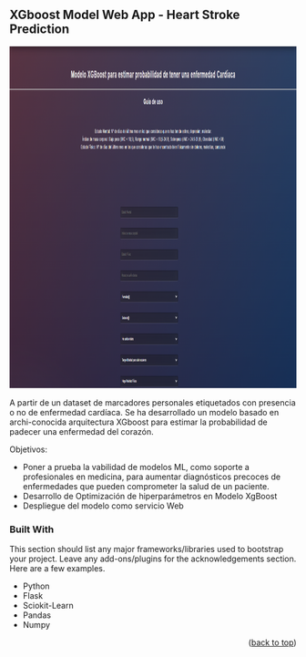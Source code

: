 
<!-- ABOUT THE PROJECT -->
## XGboost Model Web App - Heart Stroke Prediction

<img src="static/home.png" alt="Web"  width="1800" height="600">


A partir de un dataset de marcadores personales etiquetados con presencia o no de enfermedad cardíaca. Se ha desarrollado un modelo basado en archi-conocida arquitectura XGboost para estimar la probabilidad de padecer una enfermedad del corazón.

Objetivos:
* Poner a prueba la vabilidad de modelos ML, como soporte a profesionales en medicina, para aumentar diagnósticos precoces de enfermedades que pueden comprometer la salud de un paciente.
* Desarrollo de Optimización de hiperparámetros en Modelo XgBoost
* Despliegue del modelo como servicio Web


### Built With

This section should list any major frameworks/libraries used to bootstrap your project. Leave any add-ons/plugins for the acknowledgements section. Here are a few examples.

* Python
* Flask
* Sciokit-Learn
* Pandas
* Numpy

<p align="right">(<a href="#top">back to top</a>)</p>
